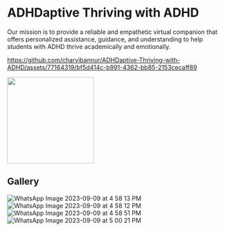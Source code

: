 # ADHDaptive Thriving with ADHD
 Our mission is to provide a reliable and empathetic virtual companion that offers personalized assistance, guidance, and understanding to help students with ADHD thrive academically and emotionally.


https://github.com/charvibannur/ADHDaptive-Thriving-with-ADHD/assets/77164319/bf5d414c-b991-4362-bb85-2153cecaff89

<img src="https://github.com/charvibannur/ADHDaptive-Thriving-with-ADHD/assets/77164319/8a3de95c-d8f6-4a4a-813e-40ca9a0cecbb" width="200">

## Gallery
![WhatsApp Image 2023-09-09 at 4 58 13 PM](https://github.com/charvibannur/ADHDaptive-Thriving-with-ADHD/assets/77164319/20814053-8b4e-4976-9678-cc647028d43f)
![WhatsApp Image 2023-09-09 at 4 58 12 PM](https://github.com/charvibannur/ADHDaptive-Thriving-with-ADHD/assets/77164319/25309391-7a98-42c7-9db9-93a35593da47)
![WhatsApp Image 2023-09-09 at 4 58 51 PM](https://github.com/charvibannur/ADHDaptive-Thriving-with-ADHD/assets/77164319/6ab8212e-cb2a-4dd5-8021-770d1b6f996e)
![WhatsApp Image 2023-09-09 at 5 00 21 PM](https://github.com/charvibannur/ADHDaptive-Thriving-with-ADHD/assets/77164319/8a3de95c-d8f6-4a4a-813e-40ca9a0cecbb)
